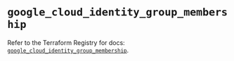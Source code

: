 # `google_cloud_identity_group_membership`

Refer to the Terraform Registry for docs: [`google_cloud_identity_group_membership`](https://registry.terraform.io/providers/hashicorp/google/5.43.0/docs/resources/cloud_identity_group_membership).
